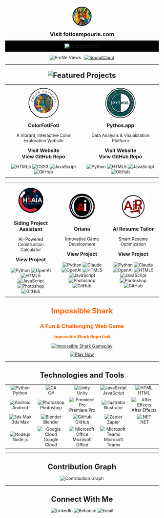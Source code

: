 <!-- TOP SECTION: LOGO & PERSONAL SITE -->
<p align="center" style="margin: 0;">
  <!-- Logo for your personal site -->
  <img src="https://raw.githubusercontent.com/FotiosMpouris/FotiosMpouris/main/assets/fotioslogo.png" width="80" alt="fotioslogo" />
</p>
<p align="center" style="margin: 5px 0 10px 0;">
  <!-- Visit personal website link -->
  <a href="https://fotiosmpouris.com" style="font-weight: bold; font-size: 18px; text-decoration: none;">
    Visit fotiosmpouris.com
  </a>
</p>

<!-- NAME IN BLACK BOX, WHITE TEXT -->
<div align="center" style="background-color:#000000; padding: 10px; margin-bottom: 10px;">
  <img src="https://readme-typing-svg.herokuapp.com?font=Press+Start+2P&size=32&duration=3000&pause=800&color=FFFFFF&center=true&vCenter=true&width=700&height=60&lines=FOTIOS+MPOURIS" alt="Fotios Mpouris" />
</div>

<!-- PROFILE VIEWS & SOUNDCLOUD ON THE SAME LINE -->
<p align="center" style="margin: 0;">
  <img src="https://komarev.com/ghpvc/?username=fotiosmpouris&label=Profile%20Views&color=70A5FD&style=flat-square" alt="Profile Views"/>
  &nbsp;
  <a href="https://on.soundcloud.com/n8NTVe9tuCFniUb98">
    <img src="https://img.shields.io/badge/-SoundCloud-FF3300?style=flat-square&logo=SoundCloud&logoColor=white" alt="SoundCloud"/>
  </a>
</p>

---

<!-- FEATURED PROJECTS HEADING -->
<h2 align="center" style="margin: 20px 0 15px; font-weight: bold; font-size: 24px;">
  <img src="https://readme-typing-svg.herokuapp.com?font=Fira+Code&size=24&pause=1000&color=4285F4&center=true&vCenter=true&width=500&lines=Featured+Projects" alt="Featured Projects"/>
</h2>

<!-- FEATURED WEBSITES -->
<div align="center">
  <table>
    <!-- First row (2 columns) -->
    <tr>
      <!-- ColorFotiFoti -->
      <td width="50%" align="center" style="padding: 10px;">
        <img src="https://raw.githubusercontent.com/FotiosMpouris/FotiosMpouris/main/assets/fotifotilogo.png" width="100" height="100" alt="ColorFotiFoti Logo">
        <h3 style="margin: 10px 0 5px;">ColorFotiFoti</h3>
        <p>A Vibrant, Interactive Color Exploration Website</p>
        <p>
          <a href="https://colorfotifoti.com" style="font-weight: bold; font-size: 16px; color: #181717; text-decoration: none;">Visit Website</a><br>
          <a href="https://github.com/FotiosMpouris/colorfotifoti-site" style="font-weight: bold; font-size: 16px; color: #181717; text-decoration: none;">View GitHub Repo</a>
        </p>
        <!-- Tech Badges (example) -->
        <img src="https://img.shields.io/badge/HTML5-E34F26?style=flat-square&logo=html5&logoColor=white" alt="HTML5">
        <img src="https://img.shields.io/badge/CSS3-1572B6?style=flat-square&logo=css3&logoColor=white" alt="CSS3">
        <img src="https://img.shields.io/badge/JavaScript-F7DF1E?style=flat-square&logo=javascript&logoColor=black" alt="JavaScript">
        <img src="https://img.shields.io/badge/GitHub-181717?style=flat-square&logo=github&logoColor=white" alt="GitHub">
      </td>
      <!-- Pythos -->
      <td width="50%" align="center" style="padding: 10px;">
        <img src="https://raw.githubusercontent.com/FotiosMpouris/FotiosMpouris/main/assets/pythos-logo.png" width="100" height="100" alt="Pythos Logo">
        <h3 style="margin: 10px 0 5px;">Pythos.app</h3>
        <p>Data Analysis & Visualization Platform</p>
        <p>
          <a href="https://pythos.app" style="font-weight: bold; font-size: 16px; color: #181717; text-decoration: none;">Visit Website</a><br>
          <a href="https://github.com/FotiosMpouris/Pythos/tree/main/assets/images" style="font-weight: bold; font-size: 16px; color: #181717; text-decoration: none;">View GitHub Repo</a>
        </p>
        <!-- Tech Badges (example) -->
        <img src="https://img.shields.io/badge/Python-3776AB?style=flat-square&logo=python&logoColor=white" alt="Python">
        <img src="https://img.shields.io/badge/HTML5-E34F26?style=flat-square&logo=html5&logoColor=white" alt="HTML5">
        <img src="https://img.shields.io/badge/JavaScript-F7DF1E?style=flat-square&logo=javascript&logoColor=black" alt="JavaScript">
        <img src="https://img.shields.io/badge/GitHub-181717?style=flat-square&logo=github&logoColor=white" alt="GitHub">
      </td>
    </tr>
  </table>
</div>

<!-- OTHER PROJECTS -->
<div align="center">
  <table>
    <!-- Row (3 columns) -->
    <tr>
      <!-- Siding Project Assistant -->
      <td width="33%" align="center" style="padding: 10px;">
        <img src="https://raw.githubusercontent.com/FotiosMpouris/FotiosMpouris/main/assets/siding-assistant-logo.png" width="100" height="100" alt="Siding Assistant">
        <h3 style="margin: 10px 0 5px;">Siding Project Assistant</h3>
        <p>AI-Powered Construction Calculator</p>
        <a href="https://github.com/FotiosMpouris/Hardie-Siding-Agent-Testing-Working_Copy" style="font-weight: bold; font-size: 16px; color: #181717; text-decoration: none;">
          View Project
        </a>
        <br><br>
        <!-- Tech Badges -->
        <img src="https://img.shields.io/badge/Python-3776AB?style=flat-square&logo=python&logoColor=white" alt="Python">
        <img src="https://img.shields.io/badge/OpenAI-412991?style=flat-square&logo=openai&logoColor=white" alt="OpenAI">
        <img src="https://img.shields.io/badge/HTML5-E34F26?style=flat-square&logo=html5&logoColor=white" alt="HTML5">
        <img src="https://img.shields.io/badge/JavaScript-F7DF1E?style=flat-square&logo=javascript&logoColor=black" alt="JavaScript">
        <img src="https://img.shields.io/badge/Photoshop-31A8FF?style=flat-square&logo=adobe%20photoshop&logoColor=white" alt="Photoshop">
        <img src="https://img.shields.io/badge/GitHub-181717?style=flat-square&logo=github&logoColor=white" alt="GitHub">
      </td>
      <!-- Oriana -->
      <td width="33%" align="center" style="padding: 10px;">
        <img src="https://raw.githubusercontent.com/FotiosMpouris/FotiosMpouris/main/assets/oriana-logo.png" width="100" height="100" alt="Oriana">
        <h3 style="margin: 10px 0 5px;">Oriana</h3>
        <p>Innovative Game Development</p>
        <a href="https://github.com/FotiosMpouris/Oriana" style="font-weight: bold; font-size: 16px; color: #181717; text-decoration: none;">
          View Project
        </a>
        <br><br>
        <!-- Tech Badges -->
        <img src="https://img.shields.io/badge/Python-3776AB?style=flat-square&logo=python&logoColor=white" alt="Python">
        <img src="https://img.shields.io/badge/Claude-FA74A6?style=flat-square&logo=anthropic&logoColor=white" alt="Claude">
        <img src="https://img.shields.io/badge/OpenAI-412991?style=flat-square&logo=openai&logoColor=white" alt="OpenAI">
        <img src="https://img.shields.io/badge/HTML5-E34F26?style=flat-square&logo=html5&logoColor=white" alt="HTML5">
        <img src="https://img.shields.io/badge/JavaScript-F7DF1E?style=flat-square&logo=javascript&logoColor=black" alt="JavaScript">
        <img src="https://img.shields.io/badge/Photoshop-31A8FF?style=flat-square&logo=adobe%20photoshop&logoColor=white" alt="Photoshop">
        <img src="https://img.shields.io/badge/GitHub-181717?style=flat-square&logo=github&logoColor=white" alt="GitHub">
      </td>
      <!-- AI Resume Tailor -->
      <td width="33%" align="center" style="padding: 10px;">
        <img src="https://raw.githubusercontent.com/FotiosMpouris/FotiosMpouris/main/assets/resume-tailor-logo.png" width="100" height="100" alt="AI Resume Tailor">
        <h3 style="margin: 10px 0 5px;">AI Resume Tailor</h3>
        <p>Smart Resume Optimization</p>
        <a href="https://github.com/FotiosMpouris/ReggieResume2" style="font-weight: bold; font-size: 16px; color: #181717; text-decoration: none;">
          View Project
        </a>
        <br><br>
        <!-- Tech Badges -->
        <img src="https://img.shields.io/badge/Python-3776AB?style=flat-square&logo=python&logoColor=white" alt="Python">
        <img src="https://img.shields.io/badge/Claude-FA74A6?style=flat-square&logo=anthropic&logoColor=white" alt="Claude">
        <img src="https://img.shields.io/badge/OpenAI-412991?style=flat-square&logo=openai&logoColor=white" alt="OpenAI">
        <img src="https://img.shields.io/badge/HTML5-E34F26?style=flat-square&logo=html5&logoColor=white" alt="HTML5">
        <img src="https://img.shields.io/badge/JavaScript-F7DF1E?style=flat-square&logo=javascript&logoColor=black" alt="JavaScript">
        <img src="https://img.shields.io/badge/Photoshop-31A8FF?style=flat-square&logo=adobe%20photoshop&logoColor=white" alt="Photoshop">
        <img src="https://img.shields.io/badge/GitHub-181717?style=flat-square&logo=github&logoColor=white" alt="GitHub">
      </td>
    </tr>
  </table>
</div>

<!-- IMPOSSIBLE SHARK -->
<div align="center" style="margin-top: 30px;">
  <h2 style="font-weight: bold; font-size: 24px; color: #FF6600; margin: 10px 0;">
    Impossible Shark
  </h2>
  <h3 style="font-weight: bold; font-size: 18px; color: #FF6600; margin-bottom: 15px;">
    A Fun & Challenging Web Game
  </h3>
  <!-- Repo Link -->
  <p>
    <a href="https://github.com/FotiosMpouris/ImpossibleShark2" style="color: #FF6600; font-weight: bold; text-decoration: none;">
      Impossible Shark Repo Link
    </a>
  </p>
  <a href="https://fotiosmpouris.github.io/ImpossibleShark2/">
    <img width="500" src="https://raw.githubusercontent.com/FotiosMpouris/FotiosMpouris/main/assets/impossibleSharkGIF.gif" alt="Impossible Shark Gameplay">
  </a>
  <p style="margin-top: 10px;">
    <a href="https://fotiosmpouris.github.io/ImpossibleShark2/">
      <img src="https://readme-typing-svg.herokuapp.com?font=Fira+Code&color=FF3333&size=20&center=true&vCenter=true&width=150&lines=Play+Now" alt="Play Now"/>
    </a>
  </p>
</div>

---

<!-- TECHNOLOGIES AND TOOLS SECTION -->
<h2 align="center" style="font-weight: bold; font-size: 24px; margin: 30px 0 15px;">
  Technologies and Tools
</h2>
<table align="center">
  <tr>
    <!-- First Row -->
    <td align="center" width="96">
      <img src="https://skillicons.dev/icons?i=python" alt="Python" width="48" height="48" /><br>Python
    </td>
    <td align="center" width="96">
      <img src="https://skillicons.dev/icons?i=csharp" alt="C#" width="48" height="48" /><br>C#
    </td>
    <td align="center" width="96">
      <img src="https://skillicons.dev/icons?i=unity" alt="Unity" width="48" height="48" /><br>Unity
    </td>
    <td align="center" width="96">
      <img src="https://skillicons.dev/icons?i=js" alt="JavaScript" width="48" height="48" /><br>JavaScript
    </td>
    <td align="center" width="96">
      <img src="https://skillicons.dev/icons?i=html" alt="HTML" width="48" height="48" /><br>HTML
    </td>
  </tr>
  <tr>
    <!-- Second Row -->
    <td align="center" width="96">
      <img src="https://skillicons.dev/icons?i=android" alt="Android" width="48" height="48" /><br>Android
    </td>
    <td align="center" width="96">
      <img src="https://skillicons.dev/icons?i=ps" alt="Photoshop" width="48" height="48" /><br>Photoshop
    </td>
    <td align="center" width="96">
      <img src="https://skillicons.dev/icons?i=premiere" alt="Premiere Pro" width="48" height="48" /><br>Premiere Pro
    </td>
    <td align="center" width="96">
      <img src="https://skillicons.dev/icons?i=ai" alt="Illustrator" width="48" height="48" /><br>Illustrator
    </td>
    <td align="center" width="96">
      <img src="https://skillicons.dev/icons?i=ae" alt="After Effects" width="48" height="48" /><br>After Effects
    </td>
  </tr>
  <tr>
    <!-- Third Row -->
    <td align="center" width="96">
      <img src="https://img.icons8.com/color/48/000000/3ds-max.png" alt="3ds Max" width="48" height="48" /><br>3ds Max
    </td>
    <td align="center" width="96">
      <img src="https://skillicons.dev/icons?i=blender" alt="Blender" width="48" height="48" /><br>Blender
    </td>
    <td align="center" width="96">
      <img src="https://skillicons.dev/icons?i=github" alt="GitHub" width="48" height="48" /><br>GitHub
    </td>
    <td align="center" width="96">
      <img src="https://img.icons8.com/color/48/000000/zapier.png" alt="Zapier" width="48" height="48" /><br>Zapier
    </td>
    <td align="center" width="96">
      <img src="https://skillicons.dev/icons?i=dotnet" alt=".NET" width="48" height="48" /><br>.NET
    </td>
  </tr>
  <tr>
    <!-- Fourth Row -->
    <td align="center" width="96">
      <img src="https://skillicons.dev/icons?i=nodejs" alt="Node.js" width="48" height="48" /><br>Node.js
    </td>
    <td align="center" width="96">
      <img src="https://skillicons.dev/icons?i=gcp" alt="Google Cloud" width="48" height="48" /><br>Google Cloud
    </td>
    <td align="center" width="96">
      <img src="https://img.icons8.com/color/48/000000/microsoft-office-2019.png" alt="Microsoft Office" width="48" height="48" /><br>Microsoft Office
    </td>
    <td align="center" width="96">
      <img src="https://img.icons8.com/color/48/000000/microsoft-teams.png" alt="Microsoft Teams" width="48" height="48" /><br>Microsoft Teams
    </td>
    <td align="center" width="96">
      <!-- Add any additional tools if needed -->
    </td>
  </tr>
</table>

---

<!-- CONTRIBUTION GRAPH -->
<h2 align="center" style="font-weight: bold; font-size: 24px; margin: 30px 0 15px;">
  Contribution Graph
</h2>
<div align="center">
  <img src="https://github-readme-activity-graph.vercel.app/graph?username=fotiosmpouris&theme=tokyo-night&hide_border=true" alt="Contribution Graph" />
</div>

---

<!-- CONNECT SECTION -->
<h2 align="center" style="font-weight: bold; font-size: 24px; margin: 30px 0 10px;">
  Connect With Me
</h2>
<p align="center">
  <a href="https://www.linkedin.com/in/fotios-mpouris-57728b240/" target="_blank" style="text-decoration: none;">
    <img src="https://img.shields.io/badge/LinkedIn-0077B5?style=flat-square&logo=linkedin&logoColor=white" alt="LinkedIn"/>
  </a>
  <a href="https://www.behance.net/fotiosmpouris" target="_blank" style="text-decoration: none;">
    <img src="https://img.shields.io/badge/Behance-1769FF?style=flat-square&logo=behance&logoColor=white" alt="Behance"/>
  </a>
  <a href="mailto:fotiosmpouris@gmail.com" style="text-decoration: none;">
    <img src="https://img.shields.io/badge/Email-D14836?style=flat-square&logo=gmail&logoColor=white" alt="Email"/>
  </a>
</p>
